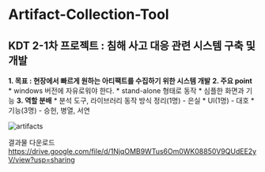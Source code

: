 # Artifact-Collection-Tool
## KDT 2-1차 프로젝트 : 침해 사고 대응 관련 시스템 구축 및 개발
**1. 목표 : 현장에서 빠르게 원하는 아티팩트를 수집하기 위한 시스템 개발**
**2. **주요 point****
    * windows 버전에 자유로워야 한다.
    * stand-alone 형태로 동작
    * 심플한 화면과 기능
**3. 역할 분배**
    * 분석 도구, 라이브러리 동작 방식 정리(1명) - 은실
    * UI(1명) - 대호
    * 기능(3명) - 승헌, 병열, 서연

![artifacts](https://github.com/KDT2Team2/Artifact-Collection-Tool/assets/98378185/2f9fcc52-264c-4940-be0e-4a61b2443f48)

결과물 다운로드
https://drive.google.com/file/d/1NjqOMB9WTus6Om0WK08850V9QUdEE2yV/view?usp=sharing
